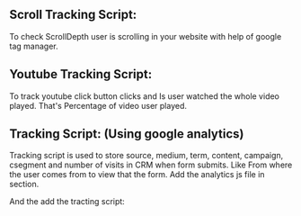 Scroll Tracking Script:
-----------------------
To check ScrollDepth user is scrolling in your website with help of google tag manager.

Youtube Tracking Script:
------------------------
To track youtube click button clicks and Is user watched the whole video played. That's Percentage of video user played.

Tracking Script: (Using google analytics)
-----------------------------------------
Tracking script is used to store source, medium, term, content, campaign, csegment and number of visits in CRM when form submits. Like From where the user comes from to view that the form.
Add the analytics js file in <head> section.
  <script src="www.google-analytics.com/analytics.js"></script>
And the add the tracting script: